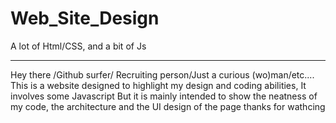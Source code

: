 # Web_Site_Design
A lot of  Html/CSS, and a bit of Js

-------------------------------------------

Hey there /Github surfer/ Recruiting person/Just a curious (wo)man/etc....
This is a website designed to highlight my design and coding abilities,  It involves some Javascript
But it is mainly intended to show the neatness of my code, the architecture and the UI design of the page
thanks for wathcing
